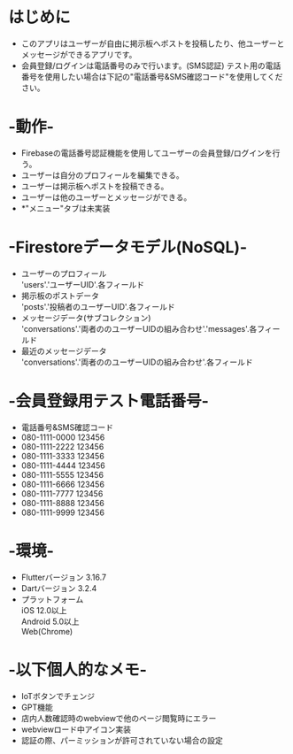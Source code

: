 # はじめに
- このアプリはユーザーが自由に掲示板へポストを投稿したり、他ユーザーとメッセージができるアプリです。  
- 会員登録/ログインは電話番号のみで行います。(SMS認証) テスト用の電話番号を使用したい場合は下記の"電話番号&SMS確認コード"を使用してください。  

# -動作-
- Firebaseの電話番号認証機能を使用してユーザーの会員登録/ログインを行う。  
- ユーザーは自分のプロフィールを編集できる。  
- ユーザーは掲示板へポストを投稿できる。  
- ユーザーは他のユーザーとメッセージができる。  
- *"メニュー"タブは未実装  
 
# -Firestoreデータモデル(NoSQL)-
- ユーザーのプロフィール  
'users'.'ユーザーUID'.各フィールド  
- 掲示板のポストデータ  
'posts'.'投稿者のユーザーUID'.各フィールド  
- メッセージデータ(サブコレクション)  
'conversations'.'両者ののユーザーUIDの組み合わせ'.'messages'.各フィールド  
- 最近のメッセージデータ  
'conversations'.'両者ののユーザーUIDの組み合わせ'.各フィールド  

# -会員登録用テスト電話番号-
- 電話番号&SMS確認コード  
- 080-1111-0000  123456  
- 080-1111-2222	 123456  
- 080-1111-3333	 123456  
- 080-1111-4444	 123456  
- 080-1111-5555	 123456  
- 080-1111-6666	 123456  
- 080-1111-7777	 123456  
- 080-1111-8888	 123456  
- 080-1111-9999	 123456  

# -環境-
- Flutterバージョン 3.16.7  
- Dartバージョン 3.2.4  
- プラットフォーム  
iOS 12.0以上  
Android 5.0以上  
Web(Chrome)  

# -以下個人的なメモ-
- IoTボタンでチェンジ  
- GPT機能  
- 店内人数確認時のwebviewで他のページ閲覧時にエラー  
- webviewロード中アイコン実装  
- 認証の際、パーミッションが許可されていない場合の設定  
